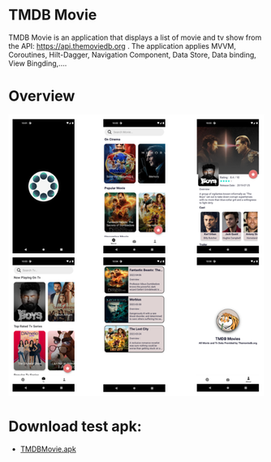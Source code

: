 # TMDB Movie
TMDB Movie is an application that displays a list of movie and tv show from the API: https://api.themoviedb.org . The application applies MVVM, Coroutines, Hilt-Dagger, Navigation Component, Data Store, Data binding, View Bingding,....

# Overview
![ScreenShot](/docs/Capture.PNG)

# Download test apk:
* [TMDBMovie.apk](https://github.com/HaiBuiDinh/TMDBMovies/tree/master/docs/TMDBMovie.apk)

